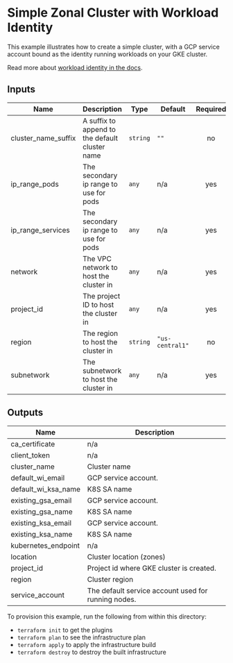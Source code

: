 # Simple Zonal Cluster with Workload Identity

This example illustrates how to create a simple cluster, with a GCP service account bound as the identity running workloads on your GKE cluster.

Read more about [workload identity in the docs](https://cloud.google.com/kubernetes-engine/docs/how-to/workload-identity).

<!-- BEGINNING OF PRE-COMMIT-TERRAFORM DOCS HOOK -->
## Inputs

| Name | Description | Type | Default | Required |
|------|-------------|------|---------|:--------:|
| cluster\_name\_suffix | A suffix to append to the default cluster name | `string` | `""` | no |
| ip\_range\_pods | The secondary ip range to use for pods | `any` | n/a | yes |
| ip\_range\_services | The secondary ip range to use for pods | `any` | n/a | yes |
| network | The VPC network to host the cluster in | `any` | n/a | yes |
| project\_id | The project ID to host the cluster in | `any` | n/a | yes |
| region | The region to host the cluster in | `string` | `"us-central1"` | no |
| subnetwork | The subnetwork to host the cluster in | `any` | n/a | yes |

## Outputs

| Name | Description |
|------|-------------|
| ca\_certificate | n/a |
| client\_token | n/a |
| cluster\_name | Cluster name |
| default\_wi\_email | GCP service account. |
| default\_wi\_ksa\_name | K8S SA name |
| existing\_gsa\_email | GCP service account. |
| existing\_gsa\_name | K8S SA name |
| existing\_ksa\_email | GCP service account. |
| existing\_ksa\_name | K8S SA name |
| kubernetes\_endpoint | n/a |
| location | Cluster location (zones) |
| project\_id | Project id where GKE cluster is created. |
| region | Cluster region |
| service\_account | The default service account used for running nodes. |

<!-- END OF PRE-COMMIT-TERRAFORM DOCS HOOK -->

To provision this example, run the following from within this directory:
- `terraform init` to get the plugins
- `terraform plan` to see the infrastructure plan
- `terraform apply` to apply the infrastructure build
- `terraform destroy` to destroy the built infrastructure

